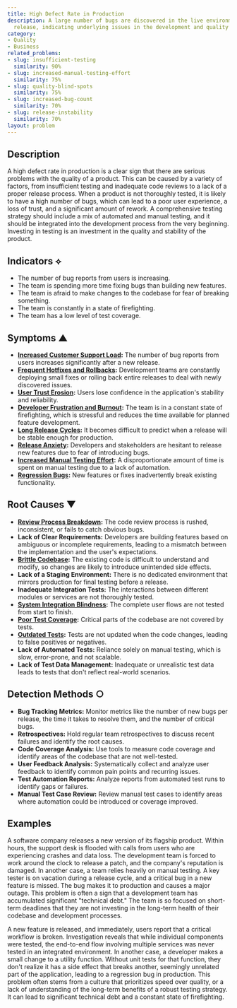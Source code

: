 ```yaml
---
title: High Defect Rate in Production
description: A large number of bugs are discovered in the live environment after a
  release, indicating underlying issues in the development and quality assurance process.
category:
- Quality
- Business
related_problems:
- slug: insufficient-testing
  similarity: 90%
- slug: increased-manual-testing-effort
  similarity: 75%
- slug: quality-blind-spots
  similarity: 75%
- slug: increased-bug-count
  similarity: 70%
- slug: release-instability
  similarity: 70%
layout: problem
---
```


## Description
A high defect rate in production is a clear sign that there are serious problems with the quality of a product. This can be caused by a variety of factors, from insufficient testing and inadequate code reviews to a lack of a proper release process. When a product is not thoroughly tested, it is likely to have a high number of bugs, which can lead to a poor user experience, a loss of trust, and a significant amount of rework. A comprehensive testing strategy should include a mix of automated and manual testing, and it should be integrated into the development process from the very beginning. Investing in testing is an investment in the quality and stability of the product.

## Indicators ⟡
- The number of bug reports from users is increasing.
- The team is spending more time fixing bugs than building new features.
- The team is afraid to make changes to the codebase for fear of breaking something.
- The team is constantly in a state of firefighting.
- The team has a low level of test coverage.

## Symptoms ▲

- **[Increased Customer Support Load](increased-customer-support-load.md):** The number of bug reports from users increases significantly after a new release.
- **[Frequent Hotfixes and Rollbacks](frequent-hotfixes-and-rollbacks.md):** Development teams are constantly deploying small fixes or rolling back entire releases to deal with newly discovered issues.
- **[User Trust Erosion](user-trust-erosion.md):** Users lose confidence in the application's stability and reliability.
- **[Developer Frustration and Burnout](developer-frustration-and-burnout.md):** The team is in a constant state of firefighting, which is stressful and reduces the time available for planned feature development.
- **[Long Release Cycles](long-release-cycles.md):** It becomes difficult to predict when a release will be stable enough for production.
- **[Release Anxiety](release-anxiety.md):** Developers and stakeholders are hesitant to release new features due to fear of introducing bugs.
- **[Increased Manual Testing Effort](increased-manual-testing-effort.md):** A disproportionate amount of time is spent on manual testing due to a lack of automation.
- **[Regression Bugs](regression-bugs.md):** New features or fixes inadvertently break existing functionality.

## Root Causes ▼

- **[Review Process Breakdown](review-process-breakdown.md):** The code review process is rushed, inconsistent, or fails to catch obvious bugs.
- **Lack of Clear Requirements:** Developers are building features based on ambiguous or incomplete requirements, leading to a mismatch between the implementation and the user's expectations.
- **[Brittle Codebase](brittle-codebase.md):** The existing code is difficult to understand and modify, so changes are likely to introduce unintended side effects.
- **Lack of a Staging Environment:** There is no dedicated environment that mirrors production for final testing before a release.
- **Inadequate Integration Tests:** The interactions between different modules or services are not thoroughly tested.
- **[System Integration Blindness](system-integration-blindness.md):** The complete user flows are not tested from start to finish.
- **[Poor Test Coverage](poor-test-coverage.md):** Critical parts of the codebase are not covered by tests.
- **[Outdated Tests](outdated-tests.md):** Tests are not updated when the code changes, leading to false positives or negatives.
- **Lack of Automated Tests:** Reliance solely on manual testing, which is slow, error-prone, and not scalable.
- **Lack of Test Data Management:** Inadequate or unrealistic test data leads to tests that don't reflect real-world scenarios.

## Detection Methods ○

- **Bug Tracking Metrics:** Monitor metrics like the number of new bugs per release, the time it takes to resolve them, and the number of critical bugs.
- **Retrospectives:** Hold regular team retrospectives to discuss recent failures and identify the root causes.
- **Code Coverage Analysis:** Use tools to measure code coverage and identify areas of the codebase that are not well-tested.
- **User Feedback Analysis:** Systematically collect and analyze user feedback to identify common pain points and recurring issues.
- **Test Automation Reports:** Analyze reports from automated test runs to identify gaps or failures.
- **Manual Test Case Review:** Review manual test cases to identify areas where automation could be introduced or coverage improved.

## Examples
A software company releases a new version of its flagship product. Within hours, the support desk is flooded with calls from users who are experiencing crashes and data loss. The development team is forced to work around the clock to release a patch, and the company's reputation is damaged. In another case, a team relies heavily on manual testing. A key tester is on vacation during a release cycle, and a critical bug in a new feature is missed. The bug makes it to production and causes a major outage. This problem is often a sign that a development team has accumulated significant "technical debt." The team is so focused on short-term deadlines that they are not investing in the long-term health of their codebase and development processes.

A new feature is released, and immediately, users report that a critical workflow is broken. Investigation reveals that while individual components were tested, the end-to-end flow involving multiple services was never tested in an integrated environment. In another case, a developer makes a small change to a utility function. Without unit tests for that function, they don't realize it has a side effect that breaks another, seemingly unrelated part of the application, leading to a regression bug in production. This problem often stems from a culture that prioritizes speed over quality, or a lack of understanding of the long-term benefits of a robust testing strategy. It can lead to significant technical debt and a constant state of firefighting.